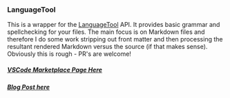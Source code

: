 ### LanguageTool

This is a wrapper for the [LanguageTool](https://languagetool.org/) API. It provides basic grammar and spellchecking for your files. The main focus is on Markdown files and therefore I do some work stripping out front matter and then processing the resultant rendered Markdown versus the source (if that makes sense). Obviously this is rough - PR's are welcome!

##### [VSCode Marketplace Page Here](https://marketplace.visualstudio.com/items?itemName=raymondcamden.languagetool)
##### [Blog Post here](https://www.raymondcamden.com/2018/06/18/my-first-stab-at-a-grammar-extension-for-vs-code)
